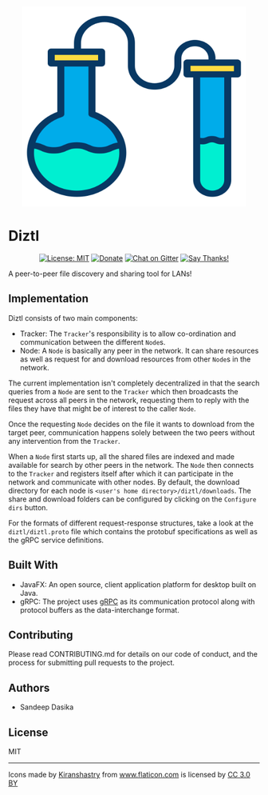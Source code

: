 <p align="center">
<img src="static/icon.png" width="450" height="400" alt="Diztl Icon" />
</p>

# Diztl

<p align="center">
<a href="https://opensource.org/licenses/MIT"><img src="https://img.shields.io/badge/License-MIT-yellow.svg" alt="License: MIT" /></a>
<a href="https://www.paypal.me/sandeepdasika"><img src="https://img.shields.io/badge/Donate-PayPal-green.svg" alt="Donate" /></a>
<a href="https://gitter.im/diztl/community?utm_source=badge&utm_medium=badge&utm_campaign=pr-badge"><img src="https://badges.gitter.im/diztl/community.svg" alt="Chat on Gitter" /></a>
<a href="https://saythanks.io/to/gravetii"><img src="https://img.shields.io/badge/Say%20Thanks-!-1EAEDB.svg" alt="Say Thanks!" /></a>
</p>

A peer-to-peer file discovery and sharing tool for LANs!

## Implementation
Diztl consists of two main components:
- Tracker: The `Tracker`'s responsibility is to allow co-ordination and communication between the different `Node`s.
- Node: A `Node` is basically any peer in the network. It can share resources as well as request for and download resources from other `Node`s in the network.

The current implementation isn't completely decentralized in that the search queries from a `Node` are sent to the `Tracker` which then broadcasts the request across all peers in the network, requesting them to reply with the files they have that might be of interest to the caller `Node`.

Once the requesting `Node` decides on the file it wants to download from the target peer, communication happens solely between the two peers without any intervention from the `Tracker`.

When a `Node` first starts up, all the shared files are indexed and made available for search by other peers in the network. The `Node` then connects to the `Tracker` and registers itself after which it can participate in the network and communicate with other nodes.
By default, the download directory for each node is `<user's home directory>/diztl/downloads`. The share and download folders can be configured by clicking on the `Configure dirs` button.

For the formats of different request-response structures, take a look at the `diztl/diztl.proto` file which contains the protobuf specifications as well as the gRPC service definitions.

## Built With
- JavaFX: An open source, client application platform for desktop built on Java.
- gRPC: The project uses [gRPC](https://grpc.io/docs/) as its communication protocol along with protocol buffers as the data-interchange format.

## Contributing
Please read CONTRIBUTING.md for details on our code of conduct, and the process for submitting pull requests to the project.

## Authors
- Sandeep Dasika

## License
MIT

---

<div>Icons made by <a href="https://www.flaticon.com/authors/kiranshastry" title="Kiranshastry">Kiranshastry</a> from <a href="https://www.flaticon.com/" 			    title="Flaticon">www.flaticon.com</a> is licensed by <a href="http://creativecommons.org/licenses/by/3.0/" 			    title="Creative Commons BY 3.0" target="_blank">CC 3.0 BY</a></div>
